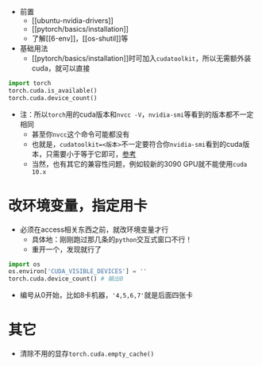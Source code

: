 - 前置
  - [[ubuntu-nvidia-drivers]]
  - [[pytorch/basics/installation]]
  - 了解[[6-env]]，[[os-shutil]]等
- 基础用法
    - [[pytorch/basics/installation]]时可加入`cudatoolkit`，所以无需额外装cuda，就可以直接
```python
import torch
torch.cuda.is_available()
torch.cuda.device_count()
```
- 注：所以`torch`用的cuda版本和`nvcc -V`，`nvidia-smi`等看到的版本都不一定相同
  - 甚至你`nvcc`这个命令可能都没有
  - 也就是，`cudatoolkit=<版本>`不一定要符合你`nvidia-smi`看到的cuda版本，只需要小于等于它即可，[参考](https://www.jianshu.com/p/eb5335708f2a)
  - 当然，也有其它的兼容性问题，例如较新的3090 GPU就不能使用`cuda 10.x`
# 改环境变量，指定用卡
- 必须在access相关东西之前，就改环境变量才行
  - 具体地：刚刚跑过那几条的`python`交互式窗口不行！
  - 重开一个，发现就行了
```python
import os
os.environ['CUDA_VISIBLE_DEVICES'] = ''
torch.cuda.device_count() # 输出0
```
- 编号从0开始，比如8卡机器，`'4,5,6,7'`就是后面四张卡
# 其它
- 清除不用的显存`torch.cuda.empty_cache()`